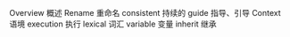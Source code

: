 Overview  概述
Rename  重命名
consistent 持续的
guide  指导、引导
Context 语境
execution 执行 
lexical 词汇
variable 变量
inherit 继承